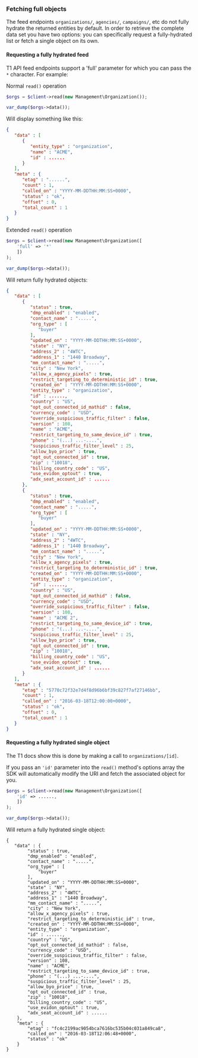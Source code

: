 ### Fetching full objects <a name="fetching"></a>

The feed endpoints `organizations/`, `agencies/`, `campaigns/`, etc do not fully hydrate the returned entities by default. In order to retrieve the complete data set you have two options: you can specifically request a fully-hydrated list or fetch a single object on its own.
 
#### Requesting a fully hydrated feed

T1 API feed endpoints support a 'full' parameter for which you can pass the `*` character. For example:

Normal `read()` operation

```php
$orgs = $client->read(new Management\Organization());

var_dump($orgs->data());
```

Will display something like this:

```json
{
   "data" : [
      {
         "entity_type" : "organization",
         "name" : "ACME",
         "id" : ......
      }
   ],
   "meta" : {
      "etag" : "......",
      "count" : 1,
      "called_on" : "YYYY-MM-DDTHH:MM:SS+0000",
      "status" : "ok",
      "offset" : 0,
      "total_count" : 1
   }
}
```

Extended `read()` operation

```php
$orgs = $client->read(new Management\Organization([
    'full' => '*'
    ])
);

var_dump($orgs->data());
```

Will return fully hydrated objects:

```json
{
   "data" : [
      {
         "status" : true,
         "dmp_enabled" : "enabled",
         "contact_name" : ".....",
         "org_type" : [
            "buyer"
         ],
         "updated_on" : "YYYY-MM-DDTHH:MM:SS+0000",
         "state" : "NY",
         "address_2" : "4WTC",
         "address_1" : "1440 Broadway",
         "mm_contact_name" : ".....",
         "city" : "New York",
         "allow_x_agency_pixels" : true,
         "restrict_targeting_to_deterministic_id" : true,
         "created_on" : "YYYY-MM-DDTHH:MM:SS+0000",
         "entity_type" : "organization",
         "id" : ......,
         "country" : "US",
         "opt_out_connected_id_mathid" : false,
         "currency_code" : "USD",
         "override_suspicious_traffic_filter" : false,
         "version" : 108,
         "name" : "ACME",
         "restrict_targeting_to_same_device_id" : true,
         "phone" : "(...) ...-....",
         "suspicious_traffic_filter_level" : 25,
         "allow_byo_price" : true,
         "opt_out_connected_id" : true,
         "zip" : "10018",
         "billing_country_code" : "US",
         "use_evidon_optout" : true,
         "adx_seat_account_id" : ......
      },
      {
         "status" : true,
         "dmp_enabled" : "enabled",
         "contact_name" : ".....",
         "org_type" : [
            "buyer"
         ],
         "updated_on" : "YYYY-MM-DDTHH:MM:SS+0000",
         "state" : "NY",
         "address_2" : "4WTC",
         "address_1" : "1440 Broadway",
         "mm_contact_name" : ".....",
         "city" : "New York",
         "allow_x_agency_pixels" : true,
         "restrict_targeting_to_deterministic_id" : true,
         "created_on" : "YYYY-MM-DDTHH:MM:SS+0000",
         "entity_type" : "organization",
         "id" : ......,
         "country" : "US",
         "opt_out_connected_id_mathid" : false,
         "currency_code" : "USD",
         "override_suspicious_traffic_filter" : false,
         "version" : 108,
         "name" : "ACME 2",
         "restrict_targeting_to_same_device_id" : true,
         "phone" : "(...) ...-....",
         "suspicious_traffic_filter_level" : 25,
         "allow_byo_price" : true,
         "opt_out_connected_id" : true,
         "zip" : "10018",
         "billing_country_code" : "US",
         "use_evidon_optout" : true,
         "adx_seat_account_id" : ......
      }
   ],
   "meta" : {
      "etag" : "5770c72f32e7d4f8d96b6bf39c827f7af27146bb",
      "count" : 1,
      "called_on" : "2016-03-18T12:00:00+0000",
      "status" : "ok",
      "offset" : 0,
      "total_count" : 1
   }
}
```

#### Requesting a fully hydrated single object

The T1 docs show this is done by making a call to `organizations/[id]`.

If you pass an `'id'` parameter into the `read()` method's options array the SDK will automatically modify the URI and fetch the associated object for you.

```php
$orgs = $client->read(new Management\Organization([
    'id' => ......,
    ])
);

var_dump($orgs->data());
```

Will return a fully hydrated single object:

```
{
   "data" : {
        "status" : true,
        "dmp_enabled" : "enabled",
        "contact_name" : ".....",
        "org_type" : [
            "buyer"
        ],
        "updated_on" : "YYYY-MM-DDTHH:MM:SS+0000",
        "state" : "NY",
        "address_2" : "4WTC",
        "address_1" : "1440 Broadway",
        "mm_contact_name" : ".....",
        "city" : "New York",
        "allow_x_agency_pixels" : true,
        "restrict_targeting_to_deterministic_id" : true,
        "created_on" : "YYYY-MM-DDTHH:MM:SS+0000",
        "entity_type" : "organization",
        "id" : ......,
        "country" : "US",
        "opt_out_connected_id_mathid" : false,
        "currency_code" : "USD",
        "override_suspicious_traffic_filter" : false,
        "version" : 108,
        "name" : "ACME",
        "restrict_targeting_to_same_device_id" : true,
        "phone" : "(...) ...-....",
        "suspicious_traffic_filter_level" : 25,
        "allow_byo_price" : true,
        "opt_out_connected_id" : true,
        "zip" : "10018",
        "billing_country_code" : "US",
        "use_evidon_optout" : true,
        "adx_seat_account_id" : ......
    },
    "meta" : {
        "etag" : "fc4c2199ac9054bca7616bc535b04c031a849ca8",
        "called_on" : "2016-03-18T12:06:48+0000",
        "status" : "ok"
    }
}
```